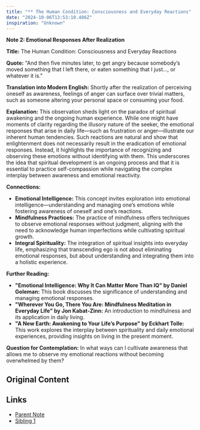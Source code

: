 ```yaml
---
title: "** The Human Condition: Consciousness and Everyday Reactions"
date: "2024-10-06T13:53:10.486Z"
inspiration: "Unknown"
---
```


**Note 2: Emotional Responses After Realization**

**Title:** The Human Condition: Consciousness and Everyday Reactions

**Quote:** "And then five minutes later, to get angry because somebody’s moved something that I left there, or eaten something that I just..., or whatever it is."

**Translation into Modern English:** Shortly after the realization of perceiving oneself as awareness, feelings of anger can surface over trivial matters, such as someone altering your personal space or consuming your food.

**Explanation:** This observation sheds light on the paradox of spiritual awakening and the ongoing human experience. While one might have moments of clarity regarding the illusory nature of the seeker, the emotional responses that arise in daily life—such as frustration or anger—illustrate our inherent human tendencies. Such reactions are natural and show that enlightenment does not necessarily result in the eradication of emotional responses. Instead, it highlights the importance of recognizing and observing these emotions without identifying with them. This underscores the idea that spiritual development is an ongoing process and that it is essential to practice self-compassion while navigating the complex interplay between awareness and emotional reactivity.

**Connections:**
- **Emotional Intelligence:** This concept invites exploration into emotional intelligence—understanding and managing one’s emotions while fostering awareness of oneself and one’s reactions.
- **Mindfulness Practices:** The practice of mindfulness offers techniques to observe emotional responses without judgment, aligning with the need to acknowledge human imperfections while cultivating spiritual growth.
- **Integral Spirituality:** The integration of spiritual insights into everyday life, emphasizing that transcending ego is not about eliminating emotional responses, but about understanding and integrating them into a holistic experience.

**Further Reading:**
- **"Emotional Intelligence: Why It Can Matter More Than IQ" by Daniel Goleman:** This book discusses the significance of understanding and managing emotional responses.
- **"Wherever You Go, There You Are: Mindfulness Meditation in Everyday Life" by Jon Kabat-Zinn:** An introduction to mindfulness and its application in daily living.
- **"A New Earth: Awakening to Your Life’s Purpose" by Eckhart Tolle:** This work explores the interplay between spirituality and daily emotional experiences, providing insights on living in the present moment.

**Question for Contemplation:** In what ways can I cultivate awareness that allows me to observe my emotional reactions without becoming overwhelmed by them?



## Original Content



## Links

- [Parent Note](/parent-note.md)
- [Sibling 1](/zettel1.md)
